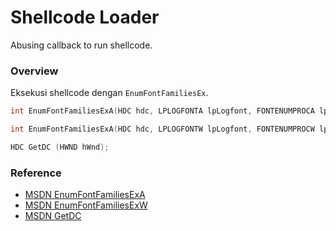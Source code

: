 # Shellcode Loader

Abusing callback to run shellcode.

### Overview

Eksekusi shellcode dengan `EnumFontFamiliesEx`.

```c++
int EnumFontFamiliesExA(HDC hdc, LPLOGFONTA lpLogfont, FONTENUMPROCA lpProc, LPARAM lParam, DWORD dwFlags);

int EnumFontFamiliesExA(HDC hdc, LPLOGFONTW lpLogfont, FONTENUMPROCW lpProc, LPARAM lParam, DWORD dwFlags);

HDC GetDC (HWND hWnd);
```

### Reference 

- [MSDN EnumFontFamiliesExA](https://docs.microsoft.com/en-us/windows/win32/api/wingdi/nf-wingdi-enumfontfamiliesexa)
- [MSDN EnumFontFamiliesExW](https://docs.microsoft.com/en-us/windows/win32/api/wingdi/nf-wingdi-enumfontfamiliesexw)
- [MSDN GetDC](https://docs.microsoft.com/en-us/windows/win32/api/winuser/nf-winuser-getdc)
